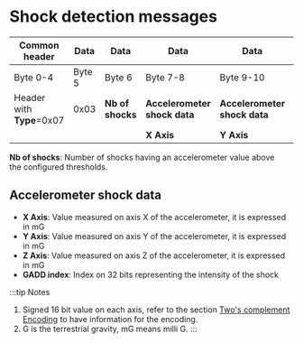 # Shock detection messages

| Common header              | Data   | Data             | Data                         | Data                         | Data                         | Data      |
| -------------------------- | ------ | ---------------- | ---------------------------- | ---------------------------- | ---------------------------- |-----------|
| Byte 0-4                   | Byte 5 | Byte 6           | Byte 7-8                     | Byte 9-10                    | Byte 11-12                   |Byte 13-16 |
| Header with **Type**\=0x07 | 0x03   | **Nb of shocks** | **Accelerometer shock data** | **Accelerometer shock data** | **Accelerometer shock data** |**Accelerometer shock data**|
|                            |        |                  | **X Axis**                   | **Y Axis**                   | **Z Axis**                   |**GADD index**|

**Nb of shocks**: Number of shocks having an accelerometer value above  
the configured thresholds.

## Accelerometer shock data

- **X Axis**: Value measured on axis X of the accelerometer, it is expressed in mG
- **Y Axis**: Value measured on axis Y of the accelerometer, it is expressed in mG
- **Z Axis**: Value measured on axis Z of the accelerometer, it is expressed in mG
- **GADD index**: Index on 32 bits representing the intensity of the shock 

:::tip Notes
1.  Signed 16 bit value on each axis, refer to the section [Two's complement Encoding](../../downlink-messages/two-complement-encoding/readme.md) to have information for the encoding.
2.  G is the terrestrial gravity, mG means milli G.
:::
